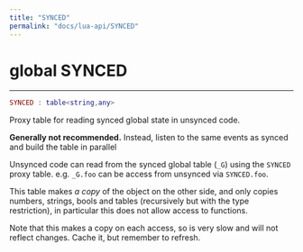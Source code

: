 ```yaml
---
title: "SYNCED"
permalink: "docs/lua-api/SYNCED"
---
```


# global SYNCED

---

```lua
SYNCED : table<string,any>
```




Proxy table for reading synced global state in unsynced code.

**Generally not recommended.** Instead, listen to the same events as synced
and build the table in parallel

Unsynced code can read from the synced global table (`_G`) using the `SYNCED`
proxy table. e.g. `_G.foo` can be access from unsynced via `SYNCED.foo`.

This table makes *a copy* of the object on the other side, and only copies
numbers, strings, bools and tables (recursively but with the type
restriction), in particular this does not allow access to functions.

Note that this makes a copy on each access, so is very slow and will not
reflect changes. Cache it, but remember to refresh.


